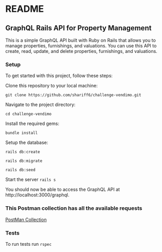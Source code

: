 # README

## GraphQL Rails API for Property Management

This is a simple GraphQL API built with Ruby on Rails that allows you to manage properties, furnishings, and valuations. You can use this API to create, read, update, and delete properties, furnishings, and valuations.

### Setup
To get started with this project, follow these steps:

Clone this repository to your local machine:

`git clone https://github.com/shariff6/challenge-vendimo.git`

Navigate to the project directory:

`cd challenge-vendimo`

Install the required gems:

`bundle install`

Setup the database:

`rails db:create`

`rails db:migrate`

`rails db:seed`


Start the server
`rails s`

You should now be able to access the GraphQL API at http://localhost:3000/graphql.


### This Postman collection has all the available requests

[PostMan Collection](https://api.postman.com/collections/9007693-6ec66c35-b310-4ff5-8084-54e397a436f3?access_key=PMAT-01GWQ1FEB8F5NG0H96KRV0S3Q8)


### Tests 

To run tests run `rspec`

